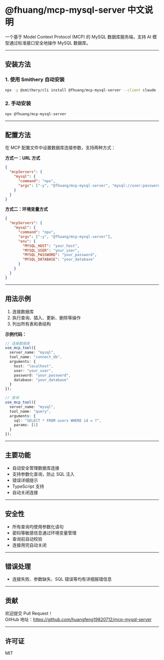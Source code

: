 # @fhuang/mcp-mysql-server 中文说明

一个基于 Model Context Protocol (MCP) 的 MySQL 数据库服务端，支持 AI 模型通过标准接口安全地操作 MySQL 数据库。

---

## 安装方法

### 1. 使用 Smithery 自动安装

```bash
npx -y @smithery/cli install @fhuang/mcp-mysql-server --client claude
```

### 2. 手动安装

```bash
npx @fhuang/mcp-mysql-server
```

---

## 配置方法

在 MCP 配置文件中设置数据库连接参数，支持两种方式：

**方式一：URL 方式**

```json
{
  "mcpServers": {
    "mysql": {
      "command": "npx",
      "args": ["-y", "@fhuang/mcp-mysql-server", "mysql://user:password@localhost:port/database"]
    }
  }
}
```

**方式二：环境变量方式**

```json
{
  "mcpServers": {
    "mysql": {
      "command": "npx",
      "args": ["-y", "@fhuang/mcp-mysql-server"],
      "env": {
        "MYSQL_HOST": "your_host",
        "MYSQL_USER": "your_user",
        "MYSQL_PASSWORD": "your_password",
        "MYSQL_DATABASE": "your_database"
      }
    }
  }
}
```

---

## 用法示例

1. 连接数据库
2. 执行查询、插入、更新、删除等操作
3. 列出所有表和表结构

**示例代码：**

```typescript
// 连接数据库
use_mcp_tool({
  server_name: "mysql",
  tool_name: "connect_db",
  arguments: {
    host: "localhost",
    user: "your_user",
    password: "your_password",
    database: "your_database"
  }
});

// 查询
use_mcp_tool({
  server_name: "mysql",
  tool_name: "query",
  arguments: {
    sql: "SELECT * FROM users WHERE id = ?",
    params: [1]
  }
});
```

---

## 主要功能

- 自动安全管理数据库连接
- 支持参数化查询，防止 SQL 注入
- 错误详细提示
- TypeScript 支持
- 自动关闭连接

---

## 安全性

- 所有查询均使用参数化语句
- 密码等敏感信息通过环境变量管理
- 查询前自动校验
- 连接用完自动关闭

---

## 错误处理

- 连接失败、参数缺失、SQL 错误等均有详细报错信息

---

## 贡献

欢迎提交 Pull Request！  
GitHub 地址：https://github.com/huangfeng19820712/mcp-mysql-server

---

## 许可证

MIT 